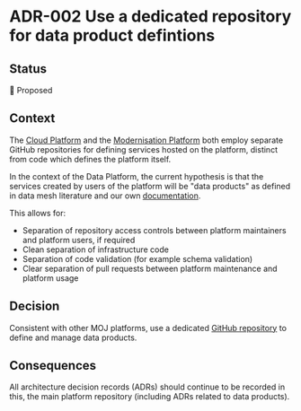 # ADR-002 Use a dedicated repository for data product defintions

## Status

🤔 Proposed

## Context

The [Cloud Platform](https://github.com/ministryofjustice/cloud-platform) and the [Modernisation Platform](https://user-guide.modernisation-platform.service.justice.gov.uk/) both employ separate GitHub repositories for defining services hosted on the platform, distinct from code which defines the platform itself.

In the context of the Data Platform, the current hypothesis is that the services created by users of the platform will be "data products" as defined in data mesh literature and our own [documentation](https://dsdmoj.atlassian.net/wiki/spaces/DataPlatform/pages/4270195993/What+is+a+Data+Product).

This allows for:

- Separation of repository access controls between platform maintainers and platform users, if required
- Clean separation of infrastructure code
- Separation of code validation (for example schema validation)
- Clear separation of pull requests between platform maintenance and platform usage

## Decision

Consistent with other MOJ platforms, use a dedicated [GitHub repository](https://github.com/ministryofjustice/data-platform-products) to define and manage data products.

## Consequences

All architecture decision records (ADRs) should continue to be recorded in this, the main platform repository (including ADRs related to data products).
